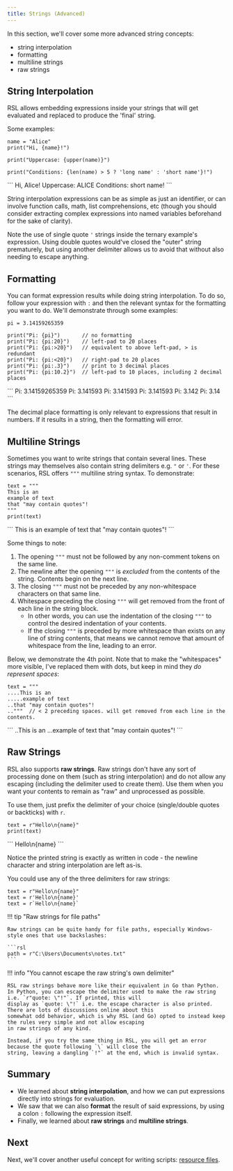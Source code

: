 ```yaml
---
title: Strings (Advanced)
---
```


In this section, we'll cover some more advanced string concepts:

- string interpolation
- formatting
- multiline strings
- raw strings

## String Interpolation

RSL allows embedding expressions inside your strings that will get evaluated and replaced to produce the 'final' string.

Some examples:

```rsl
name = "Alice"
print("Hi, {name}!")

print("Uppercase: {upper(name)}")

print("Conditions: {len(name) > 5 ? 'long name' : 'short name'}!")
```

<div class="result">
```
Hi, Alice!
Uppercase: ALICE
Conditions: short name!
```
</div>

String interpolation expressions can be as simple as just an identifier, or can involve function calls, math, list comprehensions, etc (though you should consider extracting complex expressions into named variables beforehand for the sake of clarity).

Note the use of single quote `'` strings inside the ternary example's expression. Using double quotes would've closed the "outer" string prematurely, but using another delimiter allows us to avoid that without also needing to escape anything.

## Formatting

You can format expression results while doing string interpolation.
To do so, follow your expression with `:` and then the relevant syntax for the formatting you want to do. We'll demonstrate through some examples:

```rsl
pi = 3.14159265359

print("Pi: {pi}")       // no formatting
print("Pi: {pi:20}")    // left-pad to 20 places
print("Pi: {pi:>20}")   // equivalent to above left-pad, > is redundant
print("Pi: {pi:<20}")   // right-pad to 20 places
print("Pi: {pi:.3}")    // print to 3 decimal places
print("Pi: {pi:10.2}")  // left-pad to 10 places, including 2 decimal places
```

<div class="result">
```
Pi: 3.14159265359
Pi:             3.141593
Pi:             3.141593
Pi: 3.141593            
Pi: 3.142
Pi:       3.14
```
</div>

The decimal place formatting is only relevant to expressions that result in numbers. If it results in a string, then the formatting will error.

[//]: # (todo update here when comma, formatting added)
[//]: # (todo update here if we add 0 padding)

## Multiline Strings

Sometimes you want to write strings that contain several lines. These strings may themselves also contain string delimiters e.g. `"` or `'`.
For these scenarios, RSL offers `"""` multiline string syntax. To demonstrate:

```rsl
text = """
This is an
example of text
that "may contain quotes"!
"""
print(text)
```

<div class="result">
```
This is an
example of text
that "may contain quotes"!
```
</div>

Some things to note:

1. The opening `"""` must not be followed by any non-comment tokens on the same line.
2. The newline after the opening `"""` is *excluded* from the contents of the string. Contents begin on the next line.
3. The closing `"""` must not be preceded by any non-whitespace characters on that same line.
4. Whitespace preceding the closing `"""` will get removed from the front of each line in the string block.
    - In other words, you can use the indentation of the closing `"""` to control the desired indentation of your contents.
    - If the closing `"""` is preceded by more whitespace than exists on any line of string contents, that means we cannot remove that amount of whitespace from the line, leading to an error.

Below, we demonstrate the 4th point. Note that to make the "whitespaces" more visible, I've replaced them with dots, but keep in mind they *do represent spaces*:

```rsl
text = """
....This is an
.....example of text
..that "may contain quotes"!
.."""  // < 2 preceding spaces. will get removed from each line in the contents.
```

<div class="result">
```
..This is an
...example of text
that "may contain quotes"!
```
</div>

[//]: # (todo when n-""" delimiters are implemented, update this)

## Raw Strings

RSL also supports **raw strings**.
Raw strings don't have any sort of processing done on them (such as string interpolation) and do not allow any escaping (including the delimiter used to create them).
Use them when you want your contents to remain as "raw" and unprocessed as possible.

To use them, just prefix the delimiter of your choice (single/double quotes or backticks) with `r`.

```rsl
text = r"Hello\n{name}"
print(text)
```

<div class="result">
```
Hello\n{name}
```
</div>

Notice the printed string is exactly as written in code - the newline character and string interpolation are left as-is.

You could use any of the three delimiters for raw strings:

```rsl
text = r"Hello\n{name}"
text = r'Hello\n{name}'
text = r`Hello\n{name}`
```

!!! tip "Raw strings for file paths"

    Raw strings can be quite handy for file paths, especially Windows-style ones that use backslashes:

    ```rsl
    path = r"C:\Users\Documents\notes.txt"
    ```

!!! info "You cannot escape the raw string's own delimiter"

    RSL raw strings behave more like their equivalent in Go than Python.
    In Python, you can escape the delimiter used to make the raw string i.e. `r"quote: \"!"`. If printed, this will
    display as `quote: \"!` i.e. the escape character is also printed. There are lots of discussions online about this
    somewhat odd behavior, which is why RSL (and Go) opted to instead keep the rules very simple and not allow escaping
    in raw strings of any kind.
    
    Instead, if you try the same thing in RSL, you will get an error because the quote following `\` will close the
    string, leaving a dangling `!"` at the end, which is invalid syntax.

## Summary

- We learned about **string interpolation**, and how we can put expressions directly into strings for evaluation.
- We saw that we can also **format** the result of said expressions, by using a colon `:` following the expression itself.
- Finally, we learned about **raw strings** and **multiline strings**.

## Next

Next, we'll cover another useful concept for writing scripts: [resource files](./resources.md).
